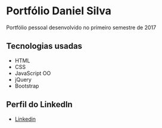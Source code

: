 # Portfólio Daniel Silva

Portfólio pessoal desenvolvido no primeiro semestre de 2017


## Tecnologias usadas

* HTML
* CSS
* JavaScript OO
* jQuery
* Bootstrap

## Perfil do LinkedIn 

* [Linkedin](https://www.linkedin.com/in/daniel-silva-852306ab/)
